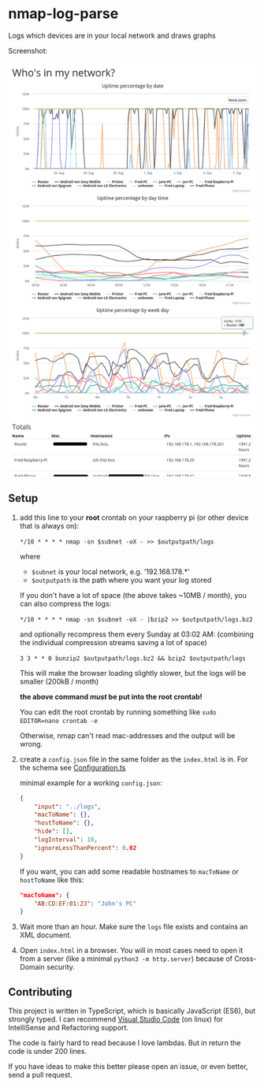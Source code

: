# nmap-log-parse

Logs which devices are in your local network and draws graphs

Screenshot:

![Screenshot](screenshot.png)

## Setup

1. add this line to your **root** crontab on your raspberry pi (or other device that is always on):

    `*/10 * * * * nmap -sn $subnet -oX - >> $outputpath/logs`

	where
    
    - `$subnet` is your local network, e.g. '192.168.178.\*'
    - `$outputpath` is the path where you want your log stored
    
    If you don't have a lot of space (the above takes ~10MB / month), you can also compress the logs:
    
    `*/10 * * * * nmap -sn $subnet -oX - |bzip2 >> $outputpath/logs.bz2`
    
    and optionally recompress them every Sunday at 03:02 AM: (combining the individual compression streams saving a lot of space)
    
    `3 3 * * 0 bunzip2 $outputpath/logs.bz2 && bzip2 $outputpath/logs`
    
    This will make the browser loading slightly slower, but the logs will be smaller (200kB / month)

    **the above command *must* be put into the root crontab!** 

    You can edit the root crontab by running something like `sudo EDITOR=nano crontab -e`
    
    Otherwise, nmap can't read mac-addresses and the output will be wrong.

2. create a `config.json` file in the same folder as the `index.html` is in. For the schema see [Configuration.ts](src/Configuration.ts)

    minimal example for a working `config.json`:
    ```json
    {
    	"input": "../logs",
    	"macToName": {},
    	"hostToName": {},
    	"hide": [],
    	"logInterval": 10,
    	"ignoreLessThanPercent": 0.02
    }
    ```

    If you want, you can add some readable hostnames to `macToName` or `hostToName` like this:

    ```json
    "macToName": {
    	"AB:CD:EF:01:23": "John's PC"
    }
    ```

3. Wait more than an hour. Make sure the `logs` file exists and contains an XML document.
4. Open `index.html` in a browser. You will in most cases need to open it from a server (like a minimal `python3 -m http.server`) because of Cross-Domain security.


## Contributing

This project is written in TypeScript, which is basically JavaScript (ES6), but strongly typed. I can recommend [Visual Studio Code](https://code.visualstudio.com/) (on linux) for IntelliSense and Refactoring support.

The code is fairly hard to read because I love lambdas. But in return the code is under 200 lines.

If you have ideas to make this better please open an issue, or even better, send a pull request.
